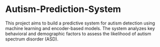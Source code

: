 # Autism-Prediction-System
This project aims to build a predictive system for autism detection using machine learning and encoder-based models. The system analyzes key behavioral and demographic factors to assess the likelihood of autism spectrum disorder (ASD).
